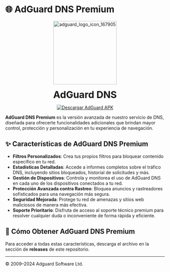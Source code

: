 # 🌐 AdGuard DNS Premium

<p align="center">
  <img src="https://github.com/user-attachments/assets/f8f74673-5ddb-4b15-9c40-efdf3ff0bc93" alt="adguard_logo_icon_167905" width="200">
</p>

<p align="center">
  <span style="font-size: 30px; font-weight: bold;">AdGuard DNS</span>
</p>

<p align="center">
  <a href="https://github.com/CodeByDante/Adguard-dns/releases/download/Adguard/Adguard.apk">
    <img src="https://img.shields.io/badge/Descargar-AdGuard-green" alt="Descargar AdGuard APK">
  </a>
</p>

**AdGuard DNS Premium** es la versión avanzada de nuestro servicio de DNS, diseñada para ofrecerte funcionalidades adicionales que brindan mayor control, protección y personalización en tu experiencia de navegación.

## ✨ Características de AdGuard DNS Premium

- **Filtros Personalizados**: Crea tus propios filtros para bloquear contenido específico en tu red.
- **Estadísticas Detalladas**: Accede a informes completos sobre el tráfico DNS, incluyendo sitios bloqueados, historial de solicitudes y más.
- **Gestión de Dispositivos**: Controla y monitorea el uso de AdGuard DNS en cada uno de los dispositivos conectados a tu red.
- **Protección Avanzada contra Rastreo**: Bloquea anuncios y rastreadores sofisticados para una navegación más segura.
- **Seguridad Mejorada**: Protege tu red de amenazas y sitios web maliciosos de manera más efectiva.
- **Soporte Prioritario**: Disfruta de acceso al soporte técnico premium para resolver cualquier duda o inconveniente de forma rápida y eficiente.

## 🚀 Cómo Obtener AdGuard DNS Premium

Para acceder a todas estas características, descarga el archivo en la sección de **releases** de este repositorio.

---

© 2009–2024 Adguard Software Ltd.

